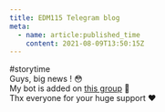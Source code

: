 ```yaml
---
title: EDM115 Telegram blog
meta:
  - name: article:published_time
    content: 2021-08-09T13:50:15Z
---
```


#storytime  
Guys, big news ! :flushed:  
My bot is added on [this group](https://t.me/soundcloudaudiodownloader) :partying_face:  
Thx everyone for your huge support :heart:
